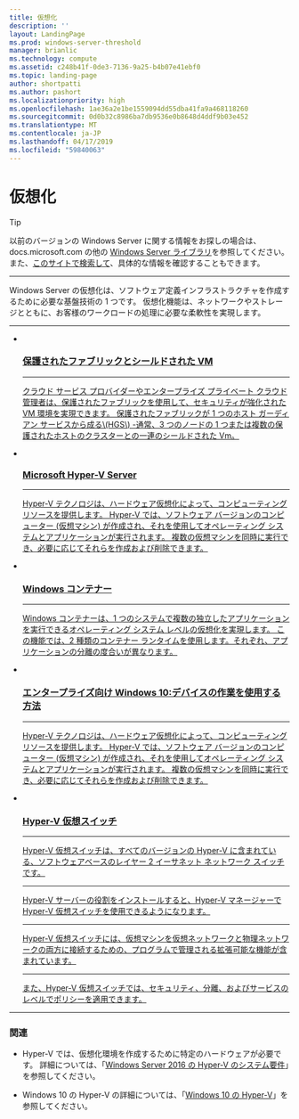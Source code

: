 ```yaml
---
title: 仮想化
description: ''
layout: LandingPage
ms.prod: windows-server-threshold
manager: brianlic
ms.technology: compute
ms.assetid: c248b41f-0de3-7136-9a25-b4b07e41ebf0
ms.topic: landing-page
author: shortpatti
ms.author: pashort
ms.localizationpriority: high
ms.openlocfilehash: 1ae36a2e1be1559094dd55dba41fa9a468118260
ms.sourcegitcommit: 0d0b32c8986ba7db9536e0b8648d4ddf9b03e452
ms.translationtype: MT
ms.contentlocale: ja-JP
ms.lasthandoff: 04/17/2019
ms.locfileid: "59840063"
---
```

# <a name="virtualization"></a>仮想化

>[!TIP]
> 以前のバージョンの Windows Server に関する情報をお探しの場合は、 docs.microsoft.com の他の [Windows Server ライブラリ](/previous-versions/windows/)を参照してください。 また、[このサイトで検索して](https://docs.microsoft.com/search/index?search=Windows+Server&dataSource=previousVersions)、具体的な情報を確認することもできます。

<HR />

Windows Server の仮想化は、ソフトウェア定義インフラストラクチャを作成するために必要な基盤技術の 1 つです。 仮想化機能は、ネットワークやストレージとともに、お客様のワークロードの処理に必要な柔軟性を実現します。

<HR />
<ul class="cardsI panelContent">
<li>
          <a href="../security/guarded-fabric-shielded-vm/guarded-fabric-and-shielded-vms.md">
          <div class="cardSize">
            <div class="cardPadding">
                <div class="card">
                    <div class="cardImageOuter">
                        <div class="cardImage">
                            <img src="../media/i-virtualize.svg" alt="" />
                        </div>
                    </div>
                    <div class="cardText">
                        <h3>保護されたファブリックとシールドされた VM</h3>
<HR />
                        <p>クラウド サービス プロバイダーやエンタープライズ プライベート クラウド管理者は、保護されたファブリックを使用して、セキュリティが強化された VM 環境を実現できます。 保護されたファブリックが 1 つのホスト ガーディアン サービスから成る\(HGS\) -通常、3 つのノードの 1 つまたは複数の保護されたホストのクラスターとの一連のシールドされた Vm。</p>
                     </div>
                  </div>
              </div>
          </div>
       </a>
    </li>
<li>
          <a href="https://docs.microsoft.com/windows-server/virtualization/hyper-v/hyper-v-server-2016">
          <div class="cardSize">
            <div class="cardPadding">
                <div class="card">
                    <div class="cardImageOuter">
                        <div class="cardImage">
                        <img src="../media/i-virtualize.svg" alt="" />
                        </div>
                    </div>
                    <div class="cardText">
                        <h3>Microsoft Hyper-V Server</h3>
<HR />
                        <p>Hyper-V テクノロジは、ハードウェア仮想化によって、コンピューティング リソースを提供します。 Hyper-V では、ソフトウェア バージョンのコンピューター (仮想マシン) が作成され、それを使用してオペレーティング システムとアプリケーションが実行されます。 複数の仮想マシンを同時に実行でき、必要に応じてそれらを作成および削除できます。</p>
                     </div>
                  </div>
              </div>
          </div>
       </a>
    </li>
<li>
         <a href="https://docs.microsoft.com/virtualization/windowscontainers">
         <div class="cardSize">
            <div class="cardPadding">
                <div class="card">
                    <div class="cardImageOuter">
                        <div class="cardImage">
                            <img src="../media/i-virtualize.svg" alt="" />
                        </div>
                    </div>
                    <div class="cardText">
                        <h3>Windows コンテナー</h3>
<HR />
                        <p>Windows コンテナーは、1 つのシステムで複数の独立したアプリケーションを実行できるオペレーティング システム レベルの仮想化を実現します。 この機能では、2 種類のコンテナー ランタイムを使用します。それぞれ、アプリケーションの分離の度合いが異なります。</p>
                     </div>
                  </div>
              </div>
          </div>
       </a>
    </li>
<li>
      <a href="hyper-v/Hyper-V-on-Windows-Server.md">
         <div class="cardSize">
            <div class="cardPadding">
                <div class="card">
                    <div class="cardImageOuter">
                        <div class="cardImage">
                            <img src="../media/i-virtualize.svg" alt="" />
                        </div>
                    </div>
                    <div class="cardText">
                       <h3>エンタープライズ向け Windows 10:デバイスの作業を使用する方法</h3>
<HR />
                       <p>Hyper-V テクノロジは、ハードウェア仮想化によって、コンピューティング リソースを提供します。 Hyper-V では、ソフトウェア バージョンのコンピューター (仮想マシン) が作成され、それを使用してオペレーティング システムとアプリケーションが実行されます。 複数の仮想マシンを同時に実行でき、必要に応じてそれらを作成および削除できます。</p>
                     </div>
                  </div>
              </div>
          </div>
       </a>
    </li>
<li>
          <a href="hyper-v-virtual-switch/Hyper-V-Virtual-Switch.md">
          <div class="cardSize">
            <div class="cardPadding">
                <div class="card">
                    <div class="cardImageOuter">
                        <div class="cardImage">
                            <img src="../media/i-virtualize.svg" alt="" />
                        </div>
                    </div>
                    <div class="cardText">
                        <h3>Hyper-V 仮想スイッチ</h3>
<HR />
                        <p>Hyper-V 仮想スイッチは、すべてのバージョンの Hyper-V に含まれている、ソフトウェアベースのレイヤー 2 イーサネット ネットワーク スイッチです。</p>
<HR />
                        <p>Hyper-V サーバーの役割をインストールすると、Hyper-V マネージャーで Hyper-V 仮想スイッチを使用できるようになります。</p>
<HR />
                        <p>Hyper-V 仮想スイッチには、仮想マシンを仮想ネットワークと物理ネットワークの両方に接続するための、プログラムで管理される拡張可能な機能が含まれています。</p>
<HR />
                        <p>また、Hyper-V 仮想スイッチでは、セキュリティ、分離、およびサービスのレベルでポリシーを適用できます。</p>
                     </div>
                  </div>
              </div>
          </div>
       </a>
    </li>
</ul>

---

### <a name="related"></a>関連

- Hyper-V では、仮想化環境を作成するために特定のハードウェアが必要です。 詳細については、「[Windows Server 2016 の Hyper-V のシステム要件](./hyper-v/system-requirements-for-hyper-v-on-windows.md)」を参照してください。 

- Windows 10 の Hyper-V の詳細については、「[Windows 10 の Hyper-V](https://docs.microsoft.com/virtualization/hyper-v-on-windows)」を参照してください。

